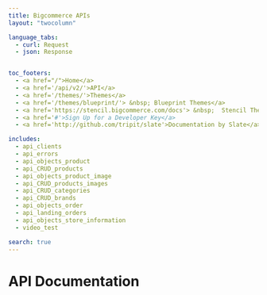 ```yaml
---
title: Bigcommerce APIs
layout: "twocolumn"

language_tabs:
  - curl: Request 
  - json: Response 


toc_footers:
  - <a href="/">Home</a>
  - <a href='/api/v2/'>API</a>
  - <a href='/themes/'>Themes</a>
  - <a href='/themes/blueprint/'> &nbsp; Blueprint Themes</a>
  - <a href='https://stencil.bigcommerce.com/docs'> &nbsp;  Stencil Themes</a>
  - <a href='#'>Sign Up for a Developer Key</a>
  - <a href='http://github.com/tripit/slate'>Documentation by Slate</a>

includes:
  - api_clients
  - api_errors
  - api_objects_product
  - api_CRUD_products
  - api_objects_product_image
  - api_CRUD_products_images
  - api_CRUD_categories
  - api_CRUD_brands
  - api_objects_order
  - api_landing_orders
  - api_objects_store_information
  - video_test

search: true
---
```


# API Documentation
